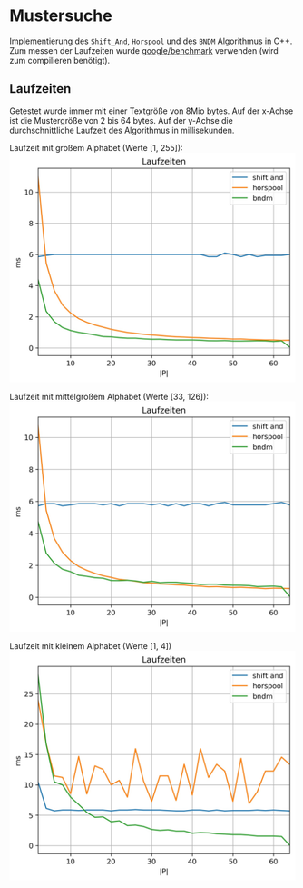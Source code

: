 # Mustersuche

Implementierung des `Shift_And`, `Horspool` und des `BNDM` Algorithmus in C++.
Zum messen der Laufzeiten wurde [google/benchmark](https://github.com/google/benchmark) verwenden (wird zum compilieren benötigt).

## Laufzeiten
Getestet wurde immer mit einer Textgröße von 8Mio bytes.
Auf der x-Achse ist die Mustergröße von 2 bis 64 bytes.
Auf der y-Achse die durchschnittliche Laufzeit des Algorithmus in millisekunden.

Laufzeit mit großem Alphabet (Werte [1, 255]):
![großes Alphabet](https://github.com/Bricktricker/Mustersuche/blob/master/img/plot_full.jpg?raw=true)

Laufzeit mit mittelgroßem Alphabet (Werte [33, 126]):
![mittleres Alphabet](https://github.com/Bricktricker/Mustersuche/blob/master/img/plot_medium.jpg?raw=true)

Laufzeit mit kleinem Alphabet (Werte [1, 4])
![kleines Alphabet](https://github.com/Bricktricker/Mustersuche/blob/master/img/plot_small.jpg?raw=true)
